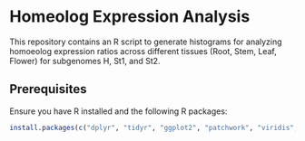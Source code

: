 # Homeolog Expression Analysis

This repository contains an R script to generate histograms for analyzing homoeolog expression ratios across different tissues (Root, Stem, Leaf, Flower) for subgenomes H, St1, and St2.

## Prerequisites

Ensure you have R installed and the following R packages:

```R
install.packages(c("dplyr", "tidyr", "ggplot2", "patchwork", "viridis", "ggrepel"))
